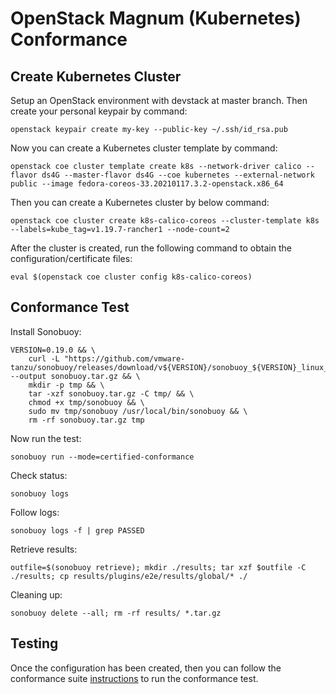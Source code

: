 # OpenStack Magnum (Kubernetes) Conformance

## Create Kubernetes Cluster

Setup an OpenStack environment with devstack at master branch. Then create your personal keypair by command:

	openstack keypair create my-key --public-key ~/.ssh/id_rsa.pub

Now you can create a Kubernetes cluster template by command:

	openstack coe cluster template create k8s --network-driver calico --flavor ds4G --master-flavor ds4G --coe kubernetes --external-network public --image fedora-coreos-33.20210117.3.2-openstack.x86_64

Then you can create a Kubernetes cluster by below command:

	openstack coe cluster create k8s-calico-coreos --cluster-template k8s --labels=kube_tag=v1.19.7-rancher1 --node-count=2

After the cluster is created, run the following command to obtain the configuration/certificate files:

	eval $(openstack coe cluster config k8s-calico-coreos)

## Conformance Test

Install Sonobuoy:

	VERSION=0.19.0 && \
		curl -L "https://github.com/vmware-tanzu/sonobuoy/releases/download/v${VERSION}/sonobuoy_${VERSION}_linux_amd64.tar.gz" --output sonobuoy.tar.gz && \
		mkdir -p tmp && \
		tar -xzf sonobuoy.tar.gz -C tmp/ && \
		chmod +x tmp/sonobuoy && \
		sudo mv tmp/sonobuoy /usr/local/bin/sonobuoy && \
		rm -rf sonobuoy.tar.gz tmp

Now run the test:

	sonobuoy run --mode=certified-conformance

Check status:

	sonobuoy logs

Follow logs:

	sonobuoy logs -f | grep PASSED

Retrieve results:

	outfile=$(sonobuoy retrieve); mkdir ./results; tar xzf $outfile -C ./results; cp results/plugins/e2e/results/global/* ./

Cleaning up:

	sonobuoy delete --all; rm -rf results/ *.tar.gz

## Testing

Once the configuration has been created, then you can follow the conformance suite [instructions](https://github.com/cncf/k8s-conformance/blob/master/instructions.md#running) to run the conformance test.
